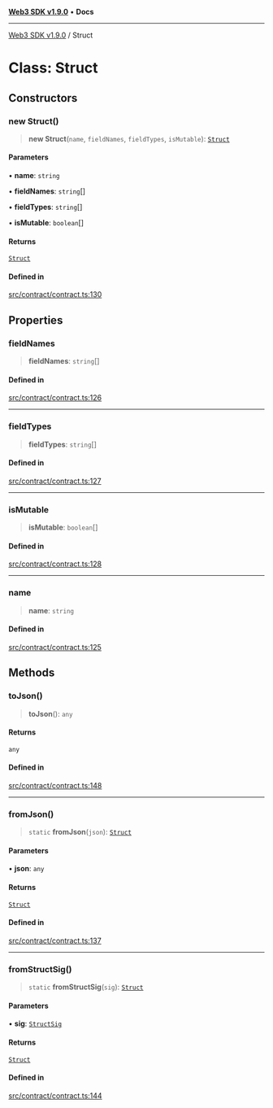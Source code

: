 [**Web3 SDK v1.9.0**](../README.md) • **Docs**

***

[Web3 SDK v1.9.0](../globals.md) / Struct

# Class: Struct

## Constructors

### new Struct()

> **new Struct**(`name`, `fieldNames`, `fieldTypes`, `isMutable`): [`Struct`](Struct.md)

#### Parameters

• **name**: `string`

• **fieldNames**: `string`[]

• **fieldTypes**: `string`[]

• **isMutable**: `boolean`[]

#### Returns

[`Struct`](Struct.md)

#### Defined in

[src/contract/contract.ts:130](https://github.com/Mystic-Nayy/alephium-web3/blob/c1afd789a197ce5fe21f08c2965942090157c33d/packages/web3/src/contract/contract.ts#L130)

## Properties

### fieldNames

> **fieldNames**: `string`[]

#### Defined in

[src/contract/contract.ts:126](https://github.com/Mystic-Nayy/alephium-web3/blob/c1afd789a197ce5fe21f08c2965942090157c33d/packages/web3/src/contract/contract.ts#L126)

***

### fieldTypes

> **fieldTypes**: `string`[]

#### Defined in

[src/contract/contract.ts:127](https://github.com/Mystic-Nayy/alephium-web3/blob/c1afd789a197ce5fe21f08c2965942090157c33d/packages/web3/src/contract/contract.ts#L127)

***

### isMutable

> **isMutable**: `boolean`[]

#### Defined in

[src/contract/contract.ts:128](https://github.com/Mystic-Nayy/alephium-web3/blob/c1afd789a197ce5fe21f08c2965942090157c33d/packages/web3/src/contract/contract.ts#L128)

***

### name

> **name**: `string`

#### Defined in

[src/contract/contract.ts:125](https://github.com/Mystic-Nayy/alephium-web3/blob/c1afd789a197ce5fe21f08c2965942090157c33d/packages/web3/src/contract/contract.ts#L125)

## Methods

### toJson()

> **toJson**(): `any`

#### Returns

`any`

#### Defined in

[src/contract/contract.ts:148](https://github.com/Mystic-Nayy/alephium-web3/blob/c1afd789a197ce5fe21f08c2965942090157c33d/packages/web3/src/contract/contract.ts#L148)

***

### fromJson()

> `static` **fromJson**(`json`): [`Struct`](Struct.md)

#### Parameters

• **json**: `any`

#### Returns

[`Struct`](Struct.md)

#### Defined in

[src/contract/contract.ts:137](https://github.com/Mystic-Nayy/alephium-web3/blob/c1afd789a197ce5fe21f08c2965942090157c33d/packages/web3/src/contract/contract.ts#L137)

***

### fromStructSig()

> `static` **fromStructSig**(`sig`): [`Struct`](Struct.md)

#### Parameters

• **sig**: [`StructSig`](../namespaces/node/interfaces/StructSig.md)

#### Returns

[`Struct`](Struct.md)

#### Defined in

[src/contract/contract.ts:144](https://github.com/Mystic-Nayy/alephium-web3/blob/c1afd789a197ce5fe21f08c2965942090157c33d/packages/web3/src/contract/contract.ts#L144)

